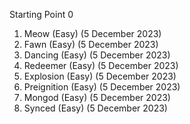 Starting Point 0

1. Meow (Easy) (5 December 2023)
2. Fawn (Easy) (5 December 2023)
3. Dancing (Easy) (5 December 2023)
4. Redeemer (Easy) (5 December 2023)
5. Explosion (Easy) (5 December 2023)
6. Preignition (Easy) (5 December 2023)
7. Mongod (Easy) (5 December 2023)
8. Synced (Easy) (5 December 2023)
